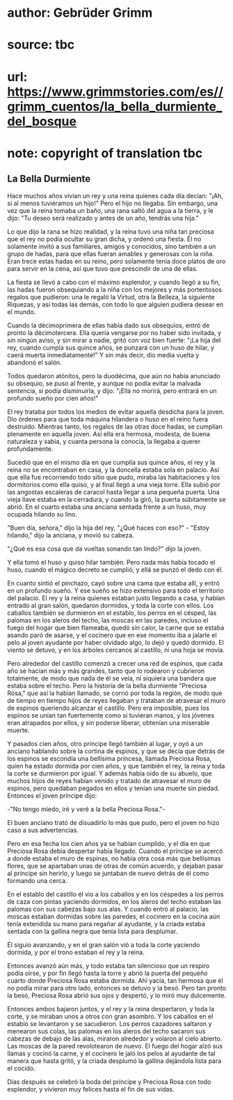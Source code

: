 # author: Gebrüder Grimm
# source: tbc
# url: https://www.grimmstories.com/es//grimm_cuentos/la_bella_durmiente_del_bosque
# note: copyright of translation tbc

## La Bella Durmiente 

Hace muchos años vivían un rey y una reina quienes cada día decían:
"¡Ah, si al menos tuviéramos un hijo!" Pero el hijo no llegaba. Sin
embargo, una vez que la reina tomaba un baño, una rana saltó del agua a
la tierra, y le dijo: "Tu deseo será realizado y antes de un año,
tendrás una hija."

Lo que dijo la rana se hizo realidad, y la reina tuvo una niña tan
preciosa que el rey no podía ocultar su gran dicha, y ordenó una fiesta.
Él no solamente invitó a sus familiares, amigos y conocidos, sino
también a un grupo de hadas, para que ellas fueran amables y generosas
con la niña. Eran trece estas hadas en su reino, pero solamente tenía
doce platos de oro para servir en la cena, así que tuvo que prescindir
de una de ellas.

La fiesta se llevó a cabo con el máximo esplendor, y cuando llegó a su
fin, las hadas fueron obsequiando a la niña con los mejores y más
portentosos regalos que pudieron: una le regaló la Virtud, otra la
Belleza, la siguiente Riquezas, y así todas las demás, con todo lo que
alguien pudiera desear en el mundo.

Cuando la décimoprimera de ellas había dado sus obsequios, entró de
pronto la décimotercera. Ella quería vengarse por no haber sido
invitada, y sin ningún aviso, y sin mirar a nadie, gritó con voz bien
fuerte: "¡La hija del rey, cuando cumpla sus quince años, se punzará
con un huso de hilar, y caerá muerta inmediatamente!" Y sin más decir,
dio media vuelta y abandonó el salón.

Todos quedaron atónitos, pero la duodécima, que aún no había anunciado
su obsequio, se puso al frente, y aunque no podía evitar la malvada
sentencia, sí podía disminuirla, y dijo: "¡Ella no morirá, pero entrará
en un profundo sueño por cien años!"

El rey trataba por todos los medios de evitar aquella desdicha para la
joven. Dio órdenes para que toda máquina hilandera o huso en el reino
fuera destruído. Mientras tanto, los regalos de las otras doce hadas, se
cumplían plenamente en aquella joven. Así ella era hermosa, modesta, de
buena naturaleza y sabia, y cuanta persona la conocía, la llegaba a
querer profundamente.

Sucedió que en el mismo día en que cumplía sus quince años, el rey y la
reina no se encontraban en casa, y la doncella estaba sola en palacio.
Así que ella fue recorriendo todo sitio que pudo, miraba las
habitaciones y los dormitorios como ella quiso, y al final llegó a una
vieja torre. Ella subió por las angostas escaleras de caracol hasta
llegar a una pequeña puerta. Una vieja llave estaba en la cerradura, y
cuando la giró, la puerta súbitamente se abrió. En el cuarto estaba una
anciana sentada frente a un huso, muy ocupada hilando su lino.

"Buen día, señora," dijo la hija del rey, "¿Qué haces con eso?" -
"Estoy hilando," dijo la anciana, y movió su cabeza.

"¿Qué es esa cosa que da vueltas sonando tan lindo?" dijo la joven.

Y ella tomó el huso y quiso hilar también. Pero nada más había tocado el
huso, cuando el mágico decreto se cumplió, y ellá se punzó el dedo con
él.

En cuanto sintió el pinchazo, cayó sobre una cama que estaba allí, y
entró en un profundo sueño. Y ese sueño se hizo extensivo para todo el
territorio del palacio. El rey y la reina quienes estaban justo llegando
a casa, y habían entrado al gran salón, quedaron dormidos, y toda la
corte con ellos. Los caballos también se durmieron en el establo, los
perros en el césped, las palomas en los aleros del techo, las moscas en
las paredes, incluso el fuego del hogar que bien flameaba, quedó sin
calor, la carne que se estaba asando paró de asarse, y el cocinero que
en ese momento iba a jalarle el pelo al joven ayudante por haber
olvidado algo, lo dejó y quedó dormido. El viento se detuvo, y en los
árboles cercanos al castillo, ni una hoja se movía.

Pero alrededor del castillo comenzó a crecer una red de espinos, que
cada año se hacían más y más grandes, tanto que lo rodearon y cubrieron
totalmente, de modo que nada de él se veía, ni siquiera una bandera que
estaba sobre el techo. Pero la historia de la bella durmiente "Preciosa
Rosa," que así la habían llamado, se corrió por toda la región, de modo
que de tiempo en tiempo hijos de reyes llegaban y trataban de atravesar
el muro de espinos queriendo alcanzar el castillo. Pero era imposible,
pues los espinos se unían tan fuertemente como si tuvieran manos, y los
jóvenes eran atrapados por ellos, y sin poderse liberar, obtenían una
miserable muerte.

Y pasados cien años, otro príncipe llegó también al lugar, y oyó a un
anciano hablando sobre la cortina de espinos, y que se decía que detrás
de los espinos se escondía una bellísima princesa, llamada Preciosa
Rosa, quien ha estado dormida por cien años, y que también el rey, la
reina y toda la corte se durmieron por igual. Y además había oído de su
abuelo, que muchos hijos de reyes habían venido y tratado de atravesar
el muro de espinos, pero quedaban pegados en ellos y tenían una muerte
sin piedad. Entonces el joven príncipe dijo:

-"No tengo miedo, iré y veré a la bella Preciosa Rosa."-

El buen anciano trató de disuadirlo lo más que pudo, pero el joven no
hizo caso a sus advertencias.

Pero en esa fecha los cien años ya se habían cumplido, y el día en que
Preciosa Rosa debía despertar había llegado. Cuando el príncipe se
acercó a donde estaba el muro de espinas, no había otra cosa más que
bellísimas flores, que se apartaban unas de otras de común acuerdo, y
dejaban pasar al príncipe sin herirlo, y luego se juntaban de nuevo
detrás de él como formando una cerca.

En el establo del castillo él vio a los caballos y en los céspedes a los
perros de caza con pintas yaciendo dormidos, en los aleros del techo
estaban las palomas con sus cabezas bajo sus alas. Y cuando entró al
palacio, las moscas estaban dormidas sobre las paredes, el cocinero en
la cocina aún tenía extendida su mano para regañar al ayudante, y la
criada estaba sentada con la gallina negra que tenía lista para
desplumar.

Él siguio avanzando, y en el gran salón vió a toda la corte yaciendo
dormida, y por el trono estaban el rey y la reina.

Entonces avanzó aún más, y todo estaba tan silencioso que un respiro
podía oirse, y por fin llegó hasta la torre y abrió la puerta del
pequeño cuarto donde Preciosa Rosa estaba dormida. Ahí yacía, tan
hermosa que él no podía mirar para otro lado, entonces se detuvo y la
besó. Pero tan pronto la besó, Preciosa Rosa abrió sus ojos y despertó,
y lo miró muy dulcemente.

Entonces ambos bajaron juntos, y el rey y la reina despertaron, y toda
la corte, y se miraban unos a otros con gran asombro. Y los caballos en
el establo se levantaron y se sacudieron. Los perros cazadores saltaron
y menearon sus colas, las palomas en los aleros del techo sacaron sus
cabezas de debajo de las alas, miraron alrededor y volaron al cielo
abierto. Las moscas de la pared revolotearon de nuevo. El fuego del
hogar alzó sus llamas y cocinó la carne, y el cocinero le jaló los pelos
al ayudante de tal manera que hasta gritó, y la criada desplumó la
gallina dejándola lista para el cocido.

Días después se celebró la boda del príncipe y Preciosa Rosa con todo
esplendor, y vivieron muy felices hasta el fin de sus vidas.
